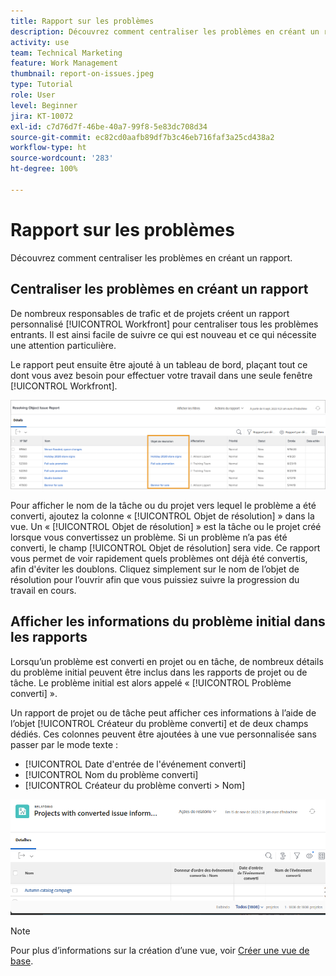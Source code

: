 ```yaml
---
title: Rapport sur les problèmes
description: Découvrez comment centraliser les problèmes en créant un rapport.
activity: use
team: Technical Marketing
feature: Work Management
thumbnail: report-on-issues.jpeg
type: Tutorial
role: User
level: Beginner
jira: KT-10072
exl-id: c7d76d7f-46be-40a7-99f8-5e83dc708d34
source-git-commit: ec82cd0aafb89df7b3c46eb716faf3a25cd438a2
workflow-type: ht
source-wordcount: '283'
ht-degree: 100%

---
```


# Rapport sur les problèmes

Découvrez comment centraliser les problèmes en créant un rapport.

## Centraliser les problèmes en créant un rapport

De nombreux responsables de trafic et de projets créent un rapport personnalisé [!UICONTROL Workfront] pour centraliser tous les problèmes entrants. Il est ainsi facile de suivre ce qui est nouveau et ce qui nécessite une attention particulière.

Le rapport peut ensuite être ajouté à un tableau de bord, plaçant tout ce dont vous avez besoin pour effectuer votre travail dans une seule fenêtre [!UICONTROL Workfront].

![Image de la colonne [!UICONTROL Objet de résolution] d’un rapport de problème.](assets/18-resolving-object-report.png)

Pour afficher le nom de la tâche ou du projet vers lequel le problème a été converti, ajoutez la colonne « [!UICONTROL Objet de résolution] » dans la vue. Un « [!UICONTROL Objet de résolution] » est la tâche ou le projet créé lorsque vous convertissez un problème. Si un problème n’a pas été converti, le champ [!UICONTROL Objet de résolution] sera vide. Ce rapport vous permet de voir rapidement quels problèmes ont déjà été convertis, afin d&#39;éviter les doublons. Cliquez simplement sur le nom de l’objet de résolution pour l’ouvrir afin que vous puissiez suivre la progression du travail en cours.

## Afficher les informations du problème initial dans les rapports

Lorsqu’un problème est converti en projet ou en tâche, de nombreux détails du problème initial peuvent être inclus dans les rapports de projet ou de tâche. Le problème initial est alors appelé « [!UICONTROL Problème converti] ».

Un rapport de projet ou de tâche peut afficher ces informations à l’aide de l’objet [!UICONTROL Créateur du problème converti] et de deux champs dédiés. Ces colonnes peuvent être ajoutées à une vue personnalisée sans passer par le mode texte :

* [!UICONTROL Date d&#39;entrée de l&#39;événement converti]
* [!UICONTROL Nom du problème converti]
* [!UICONTROL Créateur du problème converti > Nom]

![Image des informations de rapport de problèmes.](assets/19-text-mode-reporting-for-issues.png)

>[!NOTE]
>
>Pour plus d’informations sur la création d’une vue, voir [Créer une vue de base](https://experienceleague.adobe.com/docs/workfront-learn/tutorials-workfront/reporting/basic-reporting/create-a-basic-view.html?lang=fr).

